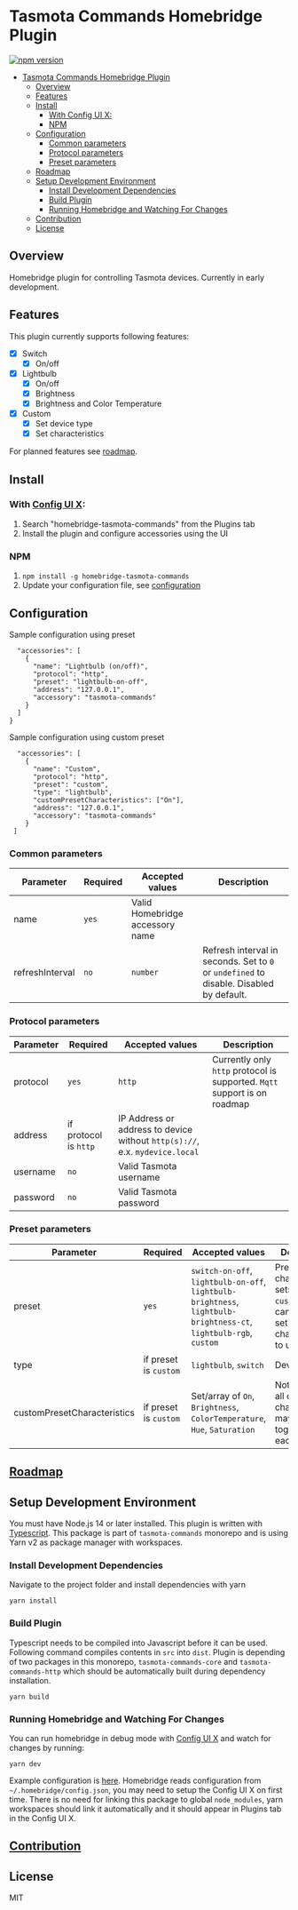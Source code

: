 # Tasmota Commands Homebridge Plugin

[![npm version](https://badge.fury.io/js/homebridge-tasmota-commands.svg)](https://www.npmjs.com/package/homebridge-tasmota-commands)

- [Tasmota Commands Homebridge Plugin](#tasmota-commands-homebridge-plugin)
  - [Overview](#overview)
  - [Features](#features)
  - [Install](#install)
    - [With Config UI X:](#with-config-ui-x)
    - [NPM](#npm)
  - [Configuration](#configuration)
    - [Common parameters](#common-parameters)
    - [Protocol parameters](#protocol-parameters)
    - [Preset parameters](#preset-parameters)
  - [Roadmap](#roadmap)
  - [Setup Development Environment](#setup-development-environment)
    - [Install Development Dependencies](#install-development-dependencies)
    - [Build Plugin](#build-plugin)
    - [Running Homebridge and Watching For Changes](#running-homebridge-and-watching-for-changes)
  - [Contribution](#contribution)
  - [License](#license)

## Overview

Homebridge plugin for controlling Tasmota devices. Currently in early development.

## Features

This plugin currently supports following features:

- [x] Switch
  - [x] On/off
- [x] Lightbulb
  - [x] On/off
  - [x] Brightness
  - [x] Brightness and Color Temperature
- [x] Custom
  - [x] Set device type
  - [x] Set characteristics

For planned features see [roadmap](../../README.md#roadmap).

## Install

### With [Config UI X](https://github.com/oznu/homebridge-config-ui-x):

1. Search "homebridge-tasmota-commands" from the Plugins tab
2. Install the plugin and configure accessories using the UI

### NPM

1. `npm install -g homebridge-tasmota-commands`
2. Update your configuration file, see [configuration](#configuration)

## Configuration

Sample configuration using preset

```
  "accessories": [
    {
      "name": "Lightbulb (on/off)",
      "protocol": "http",
      "preset": "lightbulb-on-off",
      "address": "127.0.0.1",
      "accessory": "tasmota-commands"
    }
  ]
}
```

Sample configuration using custom preset

```
  "accessories": [
    {
      "name": "Custom",
      "protocol": "http",
      "preset": "custom",
      "type": "lightbulb",
      "customPresetCharacteristics": ["On"],
      "address": "127.0.0.1",
      "accessory": "tasmota-commands"
    }
 ]
```

### Common parameters

| Parameter       | Required | Accepted values                 | Description                                                                             |
| --------------- | -------- | ------------------------------- | --------------------------------------------------------------------------------------- |
| name            | `yes`    | Valid Homebridge accessory name |                                                                                         |
| refreshInterval | `no`     | `number`                        | Refresh interval in seconds. Set to `0` or `undefined` to disable. Disabled by default. |

### Protocol parameters

| Parameter | Required              | Accepted values                                                             | Description                                                               |
| --------- | --------------------- | --------------------------------------------------------------------------- | ------------------------------------------------------------------------- |
| protocol  | `yes`                 | `http`                                                                      | Currently only `http` protocol is supported. `Mqtt` support is on roadmap |
| address   | if protocol is `http` | IP Address or address to device without `http(s)://`, e.x. `mydevice.local` |                                                                           |
| username  | `no`                  | Valid Tasmota username                                                      |                                                                           |
| password  | `no`                  | Valid Tasmota password                                                      |                                                                           |

### Preset parameters

| Parameter                   | Required              | Accepted values                                                                                                   | Description                                                                                      |
| --------------------------- | --------------------- | ----------------------------------------------------------------------------------------------------------------- | ------------------------------------------------------------------------------------------------ |
| preset                      | `yes`                 | `switch-on-off`, `lightbulb-on-off`, `lightbulb-brightness`, `lightbulb-brightness-ct`, `lightbulb-rgb`, `custom` | Predefined characteristic sets. Using `custom` you can manually set what characteristics to use. |
| type                        | if preset is `custom` | `lightbulb`, `switch`                                                                                             | Device type                                                                                      |
| customPresetCharacteristics | if preset is `custom` | Set/array of `On`, `Brightness`, `ColorTemperature`, `Hue`, `Saturation`                                          | Note that not all of characteristics may not work together with each other                       |

## [Roadmap](../../README.md#roadmap)

## Setup Development Environment

You must have Node.js 14 or later installed. This plugin is written with [Typescript](https://www.typescriptlang.org/). This package is part of `tasmota-commands` monorepo and is using Yarn v2 as package manager with workspaces.

### Install Development Dependencies

Navigate to the project folder and install dependencies with yarn

```
yarn install
```

### Build Plugin

Typescript needs to be compiled into Javascript before it can be used. Following command compiles contents in `src` into `dist`. Plugin is depending of two packages in this monorepo, `tasmota-commands-core` and `tasmota-commands-http` which should be automatically built during dependency installation.

```
yarn build
```

### Running Homebridge and Watching For Changes

You can run homebridge in debug mode with [Config UI X](https://github.com/oznu/homebridge-config-ui-x) and watch for changes by running:

```
yarn dev
```

Example configuration is [here](./homebridge-example-config.json). Homebridge reads configuration from `~/.homebridge/config.json`, you may need to setup the Config UI X on first time. There is no need for linking this package to global `node_modules`, yarn workspaces should link it automatically and it should appear in Plugins tab in the Config UI X.

## [Contribution](../../README.md#contribution)

## License

MIT
